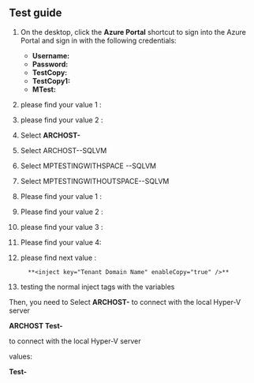 ## Test guide 

1. On the desktop, click the **Azure Portal** shortcut to sign into the Azure Portal and sign in with the following credentials:

	* **Username:**<inject key="AzureAdUserEmail"/>
	* **Password:** <inject key="AzureAdUserPassword" />
	* **TestCopy:** <inject key="AzureAdUserPassword" />
	* **TestCopy1:** <inject key="AzureAdUserPassword" />
	* **MTest:**<inject key="AzureAdUserPassword" />
1. please find your value 1 : **<inject key="AzureCIStorageAccountType" style="color:#00ff00;font-weight:bold" enableCopy="true" />**

1. please find your value 2 : **<inject key="Odl Id" />**
2. Select **ARCHOST-<inject key="DeploymentID" />**
3. Select ARCHOST-<inject key="DeploymentID" enableCopy="true" />-SQLVM
4. Select MPTESTINGWITHSPACE -<inject key="DeploymentID" enableCopy="true" />-SQLVM
5. Select MPTESTINGWITHOUTSPACE-<inject key="DeploymentID" enableCopy="true" />-SQLVM

1. Please find your value 1 : **<inject key="Display Name" style="color:red" />**
2. Please find your value 2 : **<inject key="Display Name" style="color:LightCoral" />**
3. please find your value 3 : **<inject key="Display Name" style="color:blue" />**
4. Please find your value 4:**<inject key="Display Name" style="color:IndianRed" />**

1. please find next value :

         **<inject key="Tenant Domain Name" enableCopy="true" />**


1. testing the normal inject tags <inject key="LabVMDNSName"> with the variables <inject key="AzureAdUserEmail" />

Then, you need to Select **ARCHOST-<inject key="AzureAdUserEmail" />** to connect with the local Hyper-V server 

**ARCHOST Test-<inject key="AzureAdUserEmail" />** 

to connect with the local Hyper-V server 

values: 

**Test-<inject key="AzureAdUserEmail" enableCopy="true" />**

<inject key="Tenant Domain Name" enableCopy="false" />
